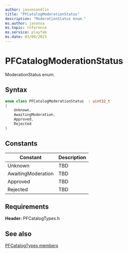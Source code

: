 ```yaml
---
author: jasonsandlin
title: "PFCatalogModerationStatus"
description: "ModerationStatus enum."
ms.author: jasonsa
ms.topic: reference
ms.service: playfab
ms.date: 03/09/2023
---
```


# PFCatalogModerationStatus  

ModerationStatus enum.    

## Syntax  
  
```cpp
enum class PFCatalogModerationStatus  : uint32_t  
{  
    Unknown,  
    AwaitingModeration,  
    Approved,  
    Rejected  
}  
```  
  
## Constants  
  
| Constant | Description |
| --- | --- |
| Unknown | TBD   |  
| AwaitingModeration | TBD   |  
| Approved | TBD   |  
| Rejected | TBD   |  
  
  
## Requirements  
  
**Header:** PFCatalogTypes.h
  
## See also  
[PFCatalogTypes members](../pfcatalogtypes_members.md)  

  
  
